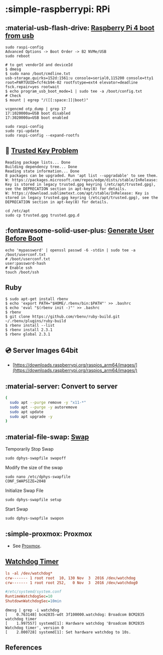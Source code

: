 # :simple-raspberrypi: RPi

## :material-usb-flash-drive: [Raspberry Pi 4 boot from usb][1]

```shell
sudo raspi-config
Advanced Options -> Boot Order -> B2 NVMe/USB
sudo reboot
```

```shell
# to get vendorId and deviceId
$ dmesg
$ sudo nano /boot/cmdline.txt
usb-storage.quirks=152d:1561:u console=serial0,115200 console=tty1 root=PARTUUID=fcf4cb94-02 rootfstype=ext4 elevator=deadline fsck.repair=yes rootwait
$ echo program_usb_boot_mode=1 | sudo tee -a /boot/config.txt
# Check
$ mount | egrep "/([[:space:]]|boot)"
```

```shell
vcgencmd otp_dump | grep 17
17:1020000a=USB boot disabled
17:3020000a=USB boot enabled
```

```shell
sudo raspi-config
sudo rpi-update
sudo raspi-config --expand-rootfs
```

## :key: [Trusted Key Problem][3]

```shell
Reading package lists... Done
Building dependency tree... Done
Reading state information... Done
8 packages can be upgraded. Run 'apt list --upgradable' to see them.
W: https://packages.microsoft.com/repos/edge/dists/stable/InRelease: Key is stored in legacy trusted.gpg keyring (/etc/apt/trusted.gpg), see the DEPRECATION section in apt-key(8) for details.
W: https://download.sublimetext.com/apt/stable/InRelease: Key is stored in legacy trusted.gpg keyring (/etc/apt/trusted.gpg), see the DEPRECATION section in apt-key(8) for details.
```

```shell
cd /etc/apt
sudo cp trusted.gpg trusted.gpg.d
```

## :fontawesome-solid-user-plus: [Generate User Before Boot][2]

```shell
echo 'mypassword' | openssl passwd -6 -stdin | sudo tee -a /boot/userconf.txt
# /boot/userconf.txt
user:password-hash
# Enable ssh
touch /boot/ssh
```

## Ruby

```shell
$ sudo apt-get install rbenv
$ echo 'export PATH="$HOME/.rbenv/bin:$PATH"' >> .bashrc
$ echo 'eval "$(rbenv init -)"' >> .bashrc
$ rbenv
$ git clone https://github.com/rbenv/ruby-build.git ~/.rbenv/plugins/ruby-build
$ rbenv install --list
$ rbenv install 2.3.1
$ rbenv global 2.3.1
```

## :cd: Server Images 64bit

- [https://downloads.raspberrypi.org/raspios_arm64/images/](https://downloads.raspberrypi.org/raspios_arm64/images/)

## :material-server: Convert to server

```bash
(
  sudo apt --purge remove -y "x11-*"
  sudo apt --purge -y autoremove
  sudo apt update
  sudo apt upgrade -y
)
```

## :material-file-swap: [Swap](https://nebl.io/neblio-university/enabling-increasing-raspberry-pi-swap/)

Temporarily Stop Swap

```shell
sudo dphys-swapfile swapoff
```

Modify the size of the swap

```shell
sudo nano /etc/dphys-swapfile
CONF_SWAPSIZE=2048
```

Initialize Swap File

```shell
sudo dphys-swapfile setup
```

Start Swap

```shell
sudo dphys-swapfile swapon
```

## :simple-proxmox: Proxmox

- See [Proxmox][4].

## [Watchdog Timer][5]

```ini
ls -al /dev/watchdog*
crw------- 1 root root  10, 130 Nov  3  2016 /dev/watchdog
crw------- 1 root root 252,   0 Nov  3  2016 /dev/watchdog0
```

```ini
#/etc/systemd/system.conf
RuntimeWatchdogSec=10
ShutdownWatchdogSec=10min
```

```shell
dmesg | grep -i watchdog
[    0.763148] bcm2835-wdt 3f100000.watchdog: Broadcom BCM2835 watchdog timer
[    1.997557] systemd[1]: Hardware watchdog 'Broadcom BCM2835 Watchdog timer', version 0
[    2.000728] systemd[1]: Set hardware watchdog to 10s.
```

## References

[5]: <https://raspberrypi.stackexchange.com/questions/99584/rpi-freezes-every-now-and-then-how-to-fix-it-with-a-watchdog>

[1]: <https://www.makeuseof.com/how-to-boot-raspberry-pi-ssd-permanent-storage/>
[2]: <https://www.raspberrypi.com/news/raspberry-pi-bullseye-update-april-2022/>
[3]: <https://askubuntu.com/a/1408456>
[4]: <https://nicholaswilde.io/notes/proxmox/#raspberry-pi-4>

